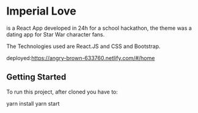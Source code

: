 
# Imperial Love
is a React App developed in 24h for a school hackathon, the theme was a dating app for Star War character fans.

The Technologies used are React.JS and CSS and Bootstrap.

deployed:https://angry-brown-633760.netlify.com/#/home

## Getting Started
To run this project, after cloned you have to:

yarn install
yarn start




